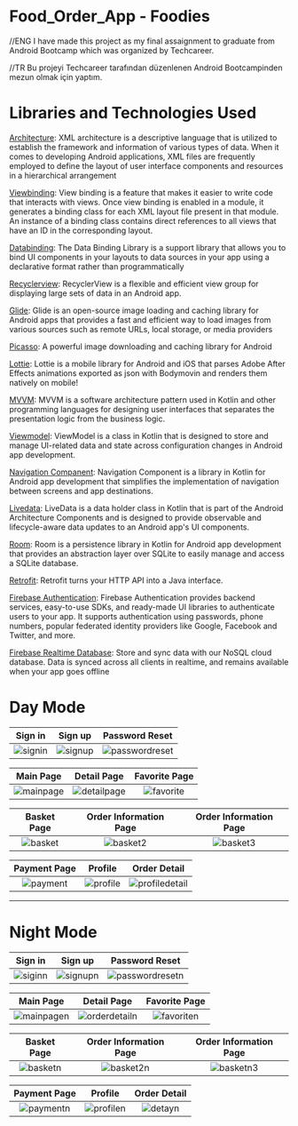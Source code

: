 # Food_Order_App - Foodies
//ENG
I have made this project as my final assaignment to graduate from Android Bootcamp which was organized by Techcareer.

//TR
Bu projeyi Techcareer tarafından düzenlenen Android Bootcampinden mezun olmak için yaptım.

<h1>Libraries and Technologies Used</h1>

[Architecture][3]: XML architecture is a descriptive language that is utilized to establish the framework and information of various types of data. When it comes to developing Android applications, XML files are frequently employed to define the layout of user interface components and resources in a hierarchical arrangement

[Viewbinding][4]: View binding is a feature that makes it easier to write code that interacts with views. Once view binding is enabled in a module, it generates a binding class for each XML layout file present in that module. An instance of a binding class contains direct references to all views that have an ID in the corresponding layout.

[Databinding][5]: The Data Binding Library is a support library that allows you to bind UI components in your layouts to data sources in your app using a declarative format rather than programmatically

[Recyclerview][6]: RecyclerView is a flexible and efficient view group for displaying large sets of data in an Android app.

[Glide][7]: Glide is an open-source image loading and caching library for Android apps that provides a fast and efficient way to load images from various sources such as remote URLs, local storage, or media providers

[Picasso][8]: A powerful image downloading and caching library for Android

[Lottie][9]: Lottie is a mobile library for Android and iOS that parses Adobe After Effects animations exported as json with Bodymovin and renders them natively on mobile!

[MVVM][10]: MVVM is a software architecture pattern used in Kotlin and other programming languages for designing user interfaces that separates the presentation logic from the business logic.

[Viewmodel][11]: ViewModel is a class in Kotlin that is designed to store and manage UI-related data and state across configuration changes in Android app development.

[Navigation Companent][12]: Navigation Component is a library in Kotlin for Android app development that simplifies the implementation of navigation between screens and app destinations.

[Livedata][13]: LiveData is a data holder class in Kotlin that is part of the Android Architecture Components and is designed to provide observable and lifecycle-aware data updates to an Android app's UI components.

[Room][14]: Room is a persistence library in Kotlin for Android app development that provides an abstraction layer over SQLite to easily manage and access a SQLite database.

[Retrofit][15]: Retrofit turns your HTTP API into a Java interface.

[Firebase Authentication][1]: Firebase Authentication provides backend services, easy-to-use SDKs, and ready-made UI libraries to authenticate users to your app. It supports authentication using passwords, phone numbers, popular federated identity providers like Google, Facebook and Twitter, and more.

[Firebase Realtime Database][2]: Store and sync data with our NoSQL cloud database. Data is synced across all clients in realtime, and remains available when your app goes offline

<h1>Day Mode</h1>


|  Sign in       | Sign up  |  Password Reset
:-------------------------:|:-------------------------:|:-------------------------:| 
![signin](https://user-images.githubusercontent.com/93324656/235293422-4ed71380-798f-42bb-9bd2-e269378cdc91.png) | ![signup](https://user-images.githubusercontent.com/93324656/235293426-df46f8b2-493c-4e6e-92cb-1e40c401e073.png) | ![passwordreset](https://user-images.githubusercontent.com/93324656/235293427-4f3f98dd-30b1-40b7-a47a-d11d01dc39f4.png)

|  Main Page     | Detail Page  |  Favorite Page
:-------------------------:|:-------------------------:|:-------------------------:|
![mainpage](https://user-images.githubusercontent.com/93324656/235293428-aa29c09f-1e2c-4095-b4cd-2f4e7665ccf6.png) | ![detailpage](https://user-images.githubusercontent.com/93324656/235293432-8d9e8a87-bd1c-4fa8-9939-fb321d24ca53.png) | ![favorite](https://user-images.githubusercontent.com/93324656/235293435-a6fb1767-280e-4955-bd65-05f4e5af5547.png)

|  Basket Page  | Order Information Page  | Order Information Page
:-------------------------:|:-------------------------:|:-------------------------:|
![basket](https://user-images.githubusercontent.com/93324656/235293437-9080ea28-ec83-4562-87bd-9b81cd7107bb.png) |![basket2](https://user-images.githubusercontent.com/93324656/235293439-56a9f506-e8b4-4b8a-ad8a-16ec600c5d71.png) | ![basket3](https://user-images.githubusercontent.com/93324656/235293441-a0dd5a5f-1f56-4246-b938-202088489f56.png)


|  Payment Page  | Profile  | Order Detail
:-------------------------:|:-------------------------:|:-------------------------:|
![payment](https://user-images.githubusercontent.com/93324656/235293443-e1a1b494-3e89-4571-a7c7-72032378448d.png) | ![profile](https://user-images.githubusercontent.com/93324656/235293448-e94833fd-dc3f-41f3-89d0-6efdeb9f38d3.png) | ![profiledetail](https://user-images.githubusercontent.com/93324656/235293421-41b3e91a-3fda-4861-bc6a-5191aa14762c.png)



------
<h1>Night Mode</h1>


|  Sign in       | Sign up  |  Password Reset
:-------------------------:|:-------------------------:|:-------------------------:|
![siginn](https://user-images.githubusercontent.com/93324656/235293865-2b6b96b6-ff52-4317-ade7-fdc60ed986f4.png) | ![signupn](https://user-images.githubusercontent.com/93324656/235293838-1b67af7d-0d18-4a44-9c25-ea474269b582.png) | ![passwordresetn](https://user-images.githubusercontent.com/93324656/235293860-73987b12-8614-4786-bd97-f152c651309f.png)


|  Main Page     | Detail Page  |  Favorite Page
:-------------------------:|:-------------------------:|:-------------------------:|
![mainpagen](https://user-images.githubusercontent.com/93324656/235293855-4ef1e183-b641-4c2d-85d9-580f582602d4.png) | ![orderdetailn](https://user-images.githubusercontent.com/93324656/235293864-8ca301e5-936e-40d8-b2ba-e90beeefa838.png) | ![favoriten](https://user-images.githubusercontent.com/93324656/235293851-b0579c6f-6cfb-4ec0-979b-09fe31295226.png)


|  Basket Page  | Order Information Page  | Order Information Page
:-------------------------:|:-------------------------:|:-------------------------:|
![basketn](https://user-images.githubusercontent.com/93324656/235293843-cca971c4-7902-4489-b787-2bf6c0419bf7.png) | ![basket2n](https://user-images.githubusercontent.com/93324656/235293842-a8a37153-0169-4557-bdbf-85eb0a681c79.png) | ![basketn3](https://user-images.githubusercontent.com/93324656/235293846-58a49260-7146-429c-82a3-bbf67e2cbefc.png)


|  Payment Page  | Profile  | Order Detail
:-------------------------:|:-------------------------:|:-------------------------:|
![paymentn](https://user-images.githubusercontent.com/93324656/235293861-137441a4-9f04-4b01-ba64-567219d1a361.png) |![profilen](https://user-images.githubusercontent.com/93324656/235293863-bf7adcd8-faef-4388-9f7e-a65d0de6f25f.png) | ![detayn](https://user-images.githubusercontent.com/93324656/235293841-858e0c86-b965-4035-9b70-872bdc1b6ca5.png)










[1]:https://firebase.google.com/docs/auth?hl=en&authuser=3
[2]:https://firebase.google.com/docs/database?hl=en&authuser=3
[3]:https://developer.android.com/develop/ui/views/layout/declaring-layout
[4]:https://developer.android.com/topic/libraries/view-binding
[5]:https://developer.android.com/topic/libraries/data-binding
[6]:https://developer.android.com/develop/ui/views/layout/recyclerview
[7]:https://github.com/bumptech/glide
[8]:https://github.com/square/picasso
[9]:https://github.com/airbnb/lottie-android
[10]:https://developer.android.com/topic/architecture
[11]:https://developer.android.com/topic/libraries/architecture/viewmodel
[12]:https://developer.android.com/guide/navigation
[13]:https://developer.android.com/topic/libraries/architecture/livedata
[14]:https://developer.android.com/training/data-storage/room
[15]:https://square.github.io/retrofit/

